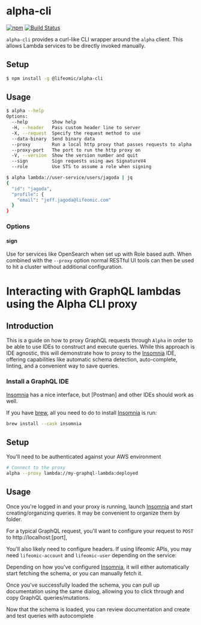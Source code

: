 # alpha-cli

[![npm](https://img.shields.io/npm/v/@lifeomic/alpha-cli.svg)](https://www.npmjs.com/package/@lifeomic/alpha-cli)
[![Build Status](https://github.com/lifeomic/alpha-cli/actions/workflows/release.yaml/badge.svg)](https://github.com/lifeomic/alpha-cli/actions/workflows/release.yaml)

`alpha-cli` provides a curl-like CLI wrapper around the `alpha` client. This
allows Lambda services to be directly invoked manually.

## Setup

```bash
$ npm install -g @lifeomic/alpha-cli
```

## Usage

```bash
$ alpha --help
Options:
  --help         Show help                                             [boolean]
  -H, --header   Pass custom header line to server
  -X, --request  Specify the request method to use
  --data-binary  Send binary data
  --proxy        Run a local http proxy that passes requests to alpha
  --proxy-port   The port to run the http proxy on
  -V, --version  Show the version number and quit                      [boolean]
  --sign         Sign requests using aws SignatureV4                   [boolean]
  --role         Use STS to assume a role when signing

$ alpha lambda://user-service/users/jagoda | jq
{
  "id": "jagoda",
  "profile": {
    "email": "jeff.jagoda@lifeomic.com"
  }
}
```

### Options

#### sign

Use for services like OpenSearch when set up with Role based auth.
When combined with the `--proxy` option normal RESTful UI tools can then
be used to hit a cluster without additional configuration.

# Interacting with GraphQL lambdas using the Alpha CLI proxy

## Introduction

[insomnia]: https://insomnia.rest/products/insomnia

This is a guide on how to proxy GraphQL requests through `Alpha` in order to be able
to use IDEs to construct and execute queries. While this approach is IDE
agnostic, this will demonstrate how to proxy to the [Insomnia][insomnia] IDE,
offering capabilities like automatic schema detection, auto-complete, linting,
and a convenient way to save queries.

### Install a GraphQL IDE

[Insomnia][insomnia] has a nice interface, but [Postman] and other IDEs should work as well.

If you have [brew](https://brew.sh/), all you need to do to install [Insomnia][insomnia] is
run:

```bash
brew install --cask insomnia
```

## Setup

You'll need to be authenticated against your AWS environment

```bash
# Connect to the proxy
alpha --proxy lambda://my-graphql-lambda:deployed
```

## Usage

Once you're logged in and your proxy is running, launch [Insomnia][insomnia] and
start creating/organizing queries. It may be convenient to organize them by folder.

For a typical GraphQL request, you'll want to configure your request to `POST` to http://localhost:[port],

You'll also likely need to configure headers. If using lifeomic APIs, you may need `lifeomic-account` and `lifeomic-user` depending
on the service:

Depending on how you've configured [Insomnia][insomnia], it will either automatically start fetching the
schema, or you can manually fetch it.

Once you've successfully loaded the schema, you can pull up documentation using the same dialog,
allowing you to click through and copy GraphQL queries/mutations.

Now that the schema is loaded, you can review documentation and create and test queries with
autocomplete
